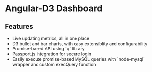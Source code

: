 Angular-D3 Dashboard
==================================

Features
--------

<ul>
<li>Live updating metrics, all in one place</li>
<li>D3 bullet and bar charts, with easy extensiblity and configurability</li>
<li>Promise-based API using `q` library</li>
<li>Passport.js integration for secure login</li>
<li>Easily execute promise-based MySQL queries with `node-mysql` wrapper and custom execQuery function</li>
</ul>
